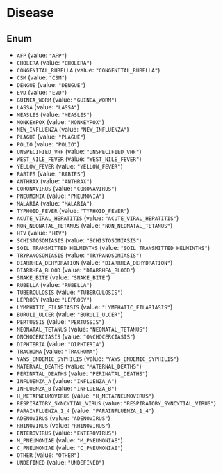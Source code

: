 # Disease

## Enum

- `AFP` (value: `"AFP"`)
- `CHOLERA` (value: `"CHOLERA"`)
- `CONGENITAL_RUBELLA` (value: `"CONGENITAL_RUBELLA"`)
- `CSM` (value: `"CSM"`)
- `DENGUE` (value: `"DENGUE"`)
- `EVD` (value: `"EVD"`)
- `GUINEA_WORM` (value: `"GUINEA_WORM"`)
- `LASSA` (value: `"LASSA"`)
- `MEASLES` (value: `"MEASLES"`)
- `MONKEYPOX` (value: `"MONKEYPOX"`)
- `NEW_INFLUENZA` (value: `"NEW_INFLUENZA"`)
- `PLAGUE` (value: `"PLAGUE"`)
- `POLIO` (value: `"POLIO"`)
- `UNSPECIFIED_VHF` (value: `"UNSPECIFIED_VHF"`)
- `WEST_NILE_FEVER` (value: `"WEST_NILE_FEVER"`)
- `YELLOW_FEVER` (value: `"YELLOW_FEVER"`)
- `RABIES` (value: `"RABIES"`)
- `ANTHRAX` (value: `"ANTHRAX"`)
- `CORONAVIRUS` (value: `"CORONAVIRUS"`)
- `PNEUMONIA` (value: `"PNEUMONIA"`)
- `MALARIA` (value: `"MALARIA"`)
- `TYPHOID_FEVER` (value: `"TYPHOID_FEVER"`)
- `ACUTE_VIRAL_HEPATITIS` (value: `"ACUTE_VIRAL_HEPATITIS"`)
- `NON_NEONATAL_TETANUS` (value: `"NON_NEONATAL_TETANUS"`)
- `HIV` (value: `"HIV"`)
- `SCHISTOSOMIASIS` (value: `"SCHISTOSOMIASIS"`)
- `SOIL_TRANSMITTED_HELMINTHS` (value: `"SOIL_TRANSMITTED_HELMINTHS"`)
- `TRYPANOSOMIASIS` (value: `"TRYPANOSOMIASIS"`)
- `DIARRHEA_DEHYDRATION` (value: `"DIARRHEA_DEHYDRATION"`)
- `DIARRHEA_BLOOD` (value: `"DIARRHEA_BLOOD"`)
- `SNAKE_BITE` (value: `"SNAKE_BITE"`)
- `RUBELLA` (value: `"RUBELLA"`)
- `TUBERCULOSIS` (value: `"TUBERCULOSIS"`)
- `LEPROSY` (value: `"LEPROSY"`)
- `LYMPHATIC_FILARIASIS` (value: `"LYMPHATIC_FILARIASIS"`)
- `BURULI_ULCER` (value: `"BURULI_ULCER"`)
- `PERTUSSIS` (value: `"PERTUSSIS"`)
- `NEONATAL_TETANUS` (value: `"NEONATAL_TETANUS"`)
- `ONCHOCERCIASIS` (value: `"ONCHOCERCIASIS"`)
- `DIPHTERIA` (value: `"DIPHTERIA"`)
- `TRACHOMA` (value: `"TRACHOMA"`)
- `YAWS_ENDEMIC_SYPHILIS` (value: `"YAWS_ENDEMIC_SYPHILIS"`)
- `MATERNAL_DEATHS` (value: `"MATERNAL_DEATHS"`)
- `PERINATAL_DEATHS` (value: `"PERINATAL_DEATHS"`)
- `INFLUENZA_A` (value: `"INFLUENZA_A"`)
- `INFLUENZA_B` (value: `"INFLUENZA_B"`)
- `H_METAPNEUMOVIRUS` (value: `"H_METAPNEUMOVIRUS"`)
- `RESPIRATORY_SYNCYTIAL_VIRUS` (value: `"RESPIRATORY_SYNCYTIAL_VIRUS"`)
- `PARAINFLUENZA_1_4` (value: `"PARAINFLUENZA_1_4"`)
- `ADENOVIRUS` (value: `"ADENOVIRUS"`)
- `RHINOVIRUS` (value: `"RHINOVIRUS"`)
- `ENTEROVIRUS` (value: `"ENTEROVIRUS"`)
- `M_PNEUMONIAE` (value: `"M_PNEUMONIAE"`)
- `C_PNEUMONIAE` (value: `"C_PNEUMONIAE"`)
- `OTHER` (value: `"OTHER"`)
- `UNDEFINED` (value: `"UNDEFINED"`)
